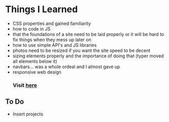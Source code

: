 # Things I Learned
<hl>
<ul>
      <li>CSS properties and gained familiarity</li>
      <li>how to code in JS</li>
      <li>that the foundations of a site need to be laid properly or it will be hard to fix things when they mess up later on</li>
      <li>how to use simple API's and JS libraries</li>
      <li>photos need to be resized if you want the site speed to be decent</li>
      <li>sizing elements properly and the importance of doing that (typer moved all elements below it)</li>
      <li>navbars... was a whole ordeal and I almost gave up</li>
      <li>responsive web design</li>
      <h3>Visit <a href="https://lujaina-e.github.io">here</a></h3>
</ul>
      

## To Do 
<hl>
 <ul>
      <li>Insert projects</li>
</ul>    
